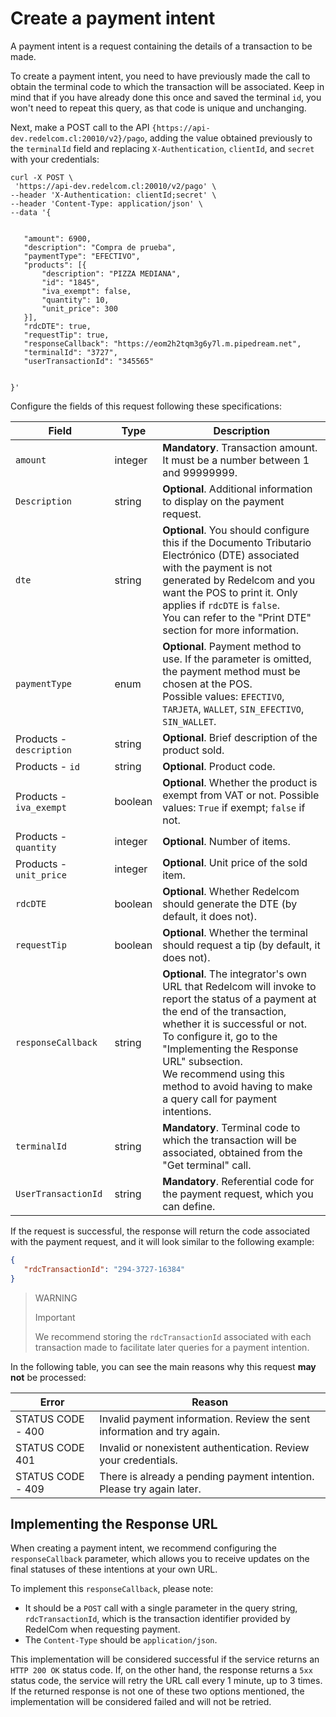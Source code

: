 # Create a payment intent

A payment intent is a request containing the details of a transaction to be made. 

To create a payment intent, you need to have previously made the call to obtain the terminal code to which the transaction will be associated. Keep in mind that if you have already done this once and saved the terminal `id`, you won't need to repeat this query, as that code is unique and unchanging.

Next, make a POST call to the API `{https://api-dev.redelcom.cl:20010/v2}/pago`, adding the value obtained previously to the `terminalId` field and replacing `X-Authentication`, `clientId`, and `secret` with your credentials:

```curl
curl -X POST \
 'https://api-dev.redelcom.cl:20010/v2/pago' \
--header 'X-Authentication: clientId;secret' \
--header 'Content-Type: application/json' \
--data '{


   "amount": 6900,
   "description": "Compra de prueba",
   "paymentType": "EFECTIVO",
   "products": [{
       "description": "PIZZA MEDIANA",
       "id": "1845",
       "iva_exempt": false,
       "quantity": 10,
       "unit_price": 300
   }],
   "rdcDTE": true,
   "requestTip": true,
   "responseCallback": "https://eom2h2tqm3g6y7l.m.pipedream.net",
   "terminalId": "3727",
   "userTransactionId": "345565"


}'

```


Configure the fields of this request following these specifications:

| Field | Type | Description |
|---|---|---|
| `amount` | integer | **Mandatory**. Transaction amount. It must be a number between 1 and 99999999. |
| `Description` | string | **Optional**. Additional information to display on the payment request. |
| `dte` | string | **Optional**. You should configure this if the Documento Tributario Electrónico (DTE) associated with the payment is not generated by Redelcom and you want the POS to print it. Only applies if `rdcDTE` is `false`. <br>You can refer to the "Print DTE" section for more information. |
| `paymentType` | enum | **Optional**. Payment method to use. If the parameter is omitted, the payment method must be chosen at the POS. <br>Possible values: `EFECTIVO`, `TARJETA`, `WALLET`, `SIN_EFECTIVO`, `SIN_WALLET`. |
| Products - `description` | string | **Optional**. Brief description of the product sold. |
| Products - `id` | string | **Optional**. Product code. |
| Products - `iva_exempt` | boolean | **Optional**. Whether the product is exempt from VAT or not. Possible values: `True` if exempt; `false` if not. |
| Products - `quantity` | integer | **Optional**. Number of items. |
| Products - `unit_price` | integer | **Optional**. Unit price of the sold item. |
| `rdcDTE` | boolean | **Optional**. Whether Redelcom should generate the DTE (by default, it does not). |
| `requestTip` | boolean | **Optional**. Whether the terminal should request a tip (by default, it does not). |
| `responseCallback` | string | **Optional**. The integrator's own URL that Redelcom will invoke to report the status of a payment at the end of the transaction, whether it is successful or not. To configure it, go to the "Implementing the Response URL" subsection.<br>We recommend using this method to avoid having to make a query call for payment intentions. |
| `terminalId` | string | **Mandatory**. Terminal code to which the transaction will be associated, obtained from the "Get terminal" call. |
| `UserTransactionId` | string | **Mandatory**. Referential code for the payment request, which you can define. |


If the request is successful, the response will return the code associated with the payment request, and it will look similar to the following example:

```json
{
   "rdcTransactionId": "294-3727-16384"
}

```


> WARNING 
> 
> Important 
>
> We recommend storing the `rdcTransactionId` associated with each transaction made to facilitate later queries for a payment intention.


In the following table, you can see the main reasons why this request **may not** be processed:

| Error | Reason |
|---|---|
| STATUS CODE - 400 | Invalid payment information. Review the sent information and try again. |
| STATUS CODE 401 | Invalid or nonexistent authentication. Review your credentials. |
| STATUS CODE - 409 | There is already a pending payment intention. Please try again later. |


## Implementing the Response URL

When creating a payment intent, we recommend configuring the `responseCallback` parameter, which allows you to receive updates on the final statuses of these intentions at your own URL.

To implement this `responseCallback`, please note:

* It should be a `POST` call with a single parameter in the query string, `rdcTransactionId`, which is the transaction identifier provided by RedelCom when requesting payment.
* The `Content-Type` should be `application/json`.

This implementation will be considered successful if the service returns an `HTTP 200 OK` status code. If, on the other hand, the response returns a `5xx` status code, the service will retry the URL call every 1 minute, up to 3 times. If the returned response is not one of these two options mentioned, the implementation will be considered failed and will not be retried.
